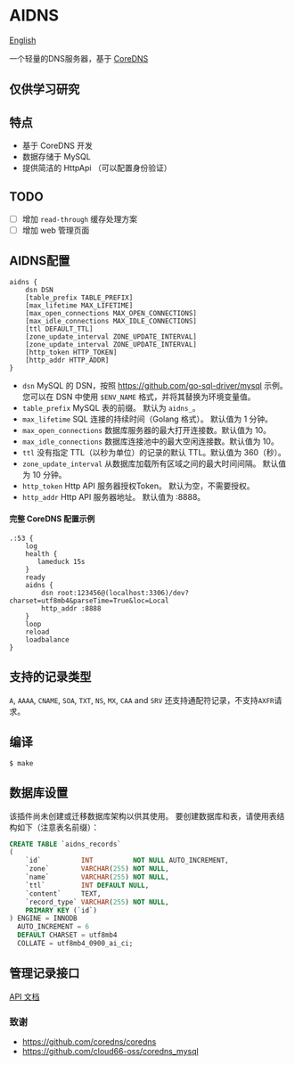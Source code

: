 # AIDNS

[English](./README.md)

一个轻量的DNS服务器，基于 [CoreDNS](https://github.com/coredns/coredns)

## 仅供学习研究

## 特点

- 基于 CoreDNS 开发
- 数据存储于 MySQL
- 提供简洁的 HttpApi （可以配置身份验证）

## TODO

- [ ] 增加 `read-through` 缓存处理方案
- [ ] 增加 web 管理页面

## AIDNS配置

```
aidns {
    dsn DSN
    [table_prefix TABLE_PREFIX]
    [max_lifetime MAX_LIFETIME]
    [max_open_connections MAX_OPEN_CONNECTIONS]
    [max_idle_connections MAX_IDLE_CONNECTIONS]
    [ttl DEFAULT_TTL]
    [zone_update_interval ZONE_UPDATE_INTERVAL]
    [zone_update_interval ZONE_UPDATE_INTERVAL]
    [http_token HTTP_TOKEN]
    [http_addr HTTP_ADDR]
}
```

- `dsn` MySQL 的 DSN，按照 https://github.com/go-sql-driver/mysql 示例。 您可以在 DSN 中使用 `$ENV_NAME` 格式，并将其替换为环境变量值。
- `table_prefix` MySQL 表的前缀。 默认为 `aidns_`。
- `max_lifetime` SQL 连接的持续时间（Golang 格式）。 默认值为 1 分钟。
- `max_open_connections` 数据库服务器的最大打开连接数。默认值为 10。
- `max_idle_connections` 数据库连接池中的最大空闲连接数。默认值为 10。
- `ttl` 没有指定 TTL（以秒为单位）的记录的默认 TTL。默认值为 360（秒）。
- `zone_update_interval` 从数据库加载所有区域之间的最大时间间隔。 默认值为 10 分钟。
- `http_token` Http API 服务器授权Token。 默认为空，不需要授权。
- `http_addr` Http API 服务器地址。 默认值为 :8888。

#### 完整 CoreDNS 配置示例

```Corefile
.:53 {
    log
    health {
       lameduck 15s
    }
    ready
    aidns {
        dsn root:123456@(localhost:3306)/dev?charset=utf8mb4&parseTime=True&loc=Local
        http_addr :8888
    }
    loop
    reload
    loadbalance
}
```

## 支持的记录类型

`A`, `AAAA`, `CNAME`, `SOA`, `TXT`, `NS`, `MX`, `CAA` and `SRV` 还支持通配符记录，不支持`AXFR`请求。

## 编译

```shell script
$ make
```

## 数据库设置

该插件尚未创建或迁移数据库架构以供其使用。 要创建数据库和表，请使用表结构如下（注意表名前缀）：

```sql
CREATE TABLE `aidns_records`
(
    `id`          INT          NOT NULL AUTO_INCREMENT,
    `zone`        VARCHAR(255) NOT NULL,
    `name`        VARCHAR(255) NOT NULL,
    `ttl`         INT DEFAULT NULL,
    `content`     TEXT,
    `record_type` VARCHAR(255) NOT NULL,
    PRIMARY KEY (`id`)
) ENGINE = INNODB
  AUTO_INCREMENT = 6
  DEFAULT CHARSET = utf8mb4
  COLLATE = utf8mb4_0900_ai_ci;
```

## 管理记录接口

[API 文档](./docs/APIS_ZH.md)

### 致谢

- https://github.com/coredns/coredns
- https://github.com/cloud66-oss/coredns_mysql
